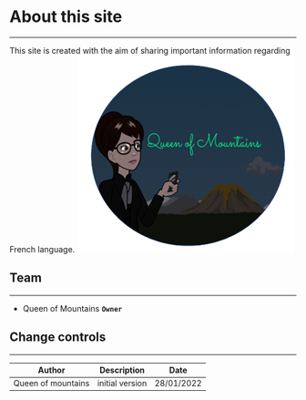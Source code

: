 
# About this site
***
 
This site is created with the aim of sharing important information regarding French language.
![](../img/logo.png)
 
## Team
***
-   Queen of Mountains **```Owner```**
  
 

## Change controls
***
 
| Author                       | Description     | Date      |
|------------------------------|-----------------|------------|
| Queen of mountains | initial version | 28/01/2022 |
 

